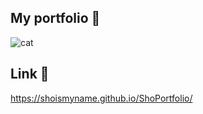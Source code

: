 ## My portfolio 🍎
![cat](https://i.pinimg.com/736x/3d/81/63/3d816308aadc538d2c65567bd590e750.jpg)

## Link 🔗

https://shoismyname.github.io/ShoPortfolio/
